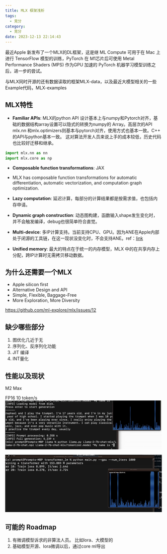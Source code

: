 ```yaml
---
title: MLX 框架浅析
tags:
  - 竞分
category:
  - 竞分
date: 2023-12-13 22:14:43
---
```


最近Apple 新发布了一个MLX的DL框架，这是继 ML Compute 可用于在 Mac 上进行 TensorFlow 模型的训练，PyTorch 在 M1芯片后可使用 Metal Performance Shaders (MPS) 作为GPU 加速的 PyTorch 机器学习模型训练之后，进一步的尝试。

与MLX同时开源的还有数据读取的框架MLX-data，以及最近大模型相关的一些Example代码，MLX-examples

## MLX特性

- **Familiar APIs**: MLX的python API 设计基本上与numpy和Pytorch对齐，基础的数据结构array设置可以隐式的转换为numpy的 Array。高层次的API mlx.nn 和mlx.optimizers则基本与pytorch对齐，使用方式也基本一致。C++ 的API与python基本一致。 这对算法开发人员来说上手的成本较低，历史代码也比较好迁移和继承。
```python
import mlx.nn as nn
import mlx.core as np
```


- **Composable function transformations**:  JAX 
- MLX has composable function transformations for automatic differentiation, automatic vectorization, and computation graph optimization.
    
- **Lazy computation**: 延迟计算，每部分的计算结果都是按需求值，也包括内存申请。
    
- **Dynamic graph construction**: 动态图构建，函数输入shape发生变化时，并不会触发编译，debug也很简单符合直觉。

- **Multi-device**: 多IP计算支持。当前支持CPU、GPU。因为ANE在Apple内部处于闭源的工具链，在这一现状没变化时，不会支持ANE。ref：[link](https://github.com/ml-explore/mlx/issues/18#issuecomment-1846492294)
    
- **Unified memory**: 最大的特点在于统一的内存模型，MLX 中的在共享内存上分配，跨IP计算时无需拷贝移动数据。

##  为什么还需要一个MLX

-  Apple silicon first
-  Alternative Design and API
-  Simple, Flexible, Baggage-Free
-  More Exploration, More Diversity

https://github.com/ml-explore/mlx/issues/12

## 缺少哪些部分

1. 图优化几近于无
2. 序列化、反序列化功能
3. JIT 编译
4. INT量化



## 性能以及现状

M2 Max

FP16 10 token/s
![](mlx-apple/20231213220124.png)

![](mlx-apple/20231213220841.png)

## 可能的 Roadmap
1. 有微调模型诉求的非算法人员。 比如lora、大模型的
2. 基础模型开源、lora微调以后，通过core ml导出